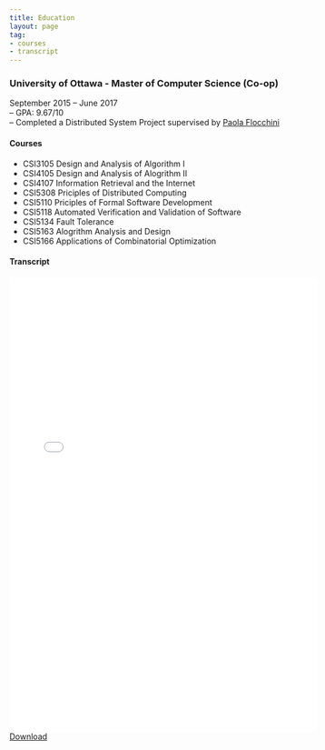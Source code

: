 ```yaml
---
title: Education
layout: page
tag:
- courses
- transcript
---
```


<h3>University of Ottawa - Master of Computer Science (Co-op)</h3>
September 2015 – June 2017<br>
– GPA: 9.67/10<br>
– Completed a Distributed System Project supervised by <a href="http://www.site.uottawa.ca/~flocchin/" >Paola Flocchini</a>

<h4>Courses</h4>
<ul class="skill-list">
	<li>CSI3105 Design and Analysis of Algorithm I</li>
	<li>CSI4105 Design and Analysis of Alogrithm II</li>
  <li>CSI4107 Information Retrieval and the Internet</li>
  <li>CSI5308 Priciples of Distributed Computing</li>
  <li>CSI5110 Priciples of Formal Software Development</li>
  <li>CSI5118 Automated Verification and Validation of Software</li>
  <li>CSI5134 Fault Tolerance</li>
	<li>CSI5163 Alogrithm Analysis and Design</li>
	<li>CSI5166 Applications of Combinatorial Optimization</li>
</ul>

<h4>Transcript</h4>
<embed src="/download/transcript.pdf" width ="543" height="800" type="application/pdf">
<a href="/download/transcript.pdf" download>Download</a>

